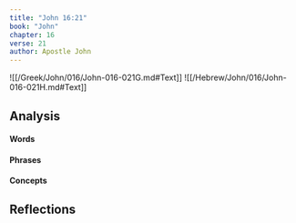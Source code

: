 ```yaml
---
title: "John 16:21"
book: "John"
chapter: 16
verse: 21
author: Apostle John
---
```

![[/Greek/John/016/John-016-021G.md#Text]]
![[/Hebrew/John/016/John-016-021H.md#Text]]

## Analysis

#### Words

#### Phrases

#### Concepts

## Reflections
